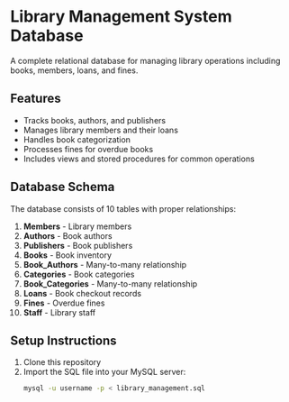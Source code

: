 # Library Management System Database

A complete relational database for managing library operations including books, members, loans, and fines.

## Features

- Tracks books, authors, and publishers
- Manages library members and their loans
- Handles book categorization
- Processes fines for overdue books
- Includes views and stored procedures for common operations

## Database Schema

The database consists of 10 tables with proper relationships:

1. **Members** - Library members
2. **Authors** - Book authors
3. **Publishers** - Book publishers
4. **Books** - Book inventory
5. **Book_Authors** - Many-to-many relationship
6. **Categories** - Book categories
7. **Book_Categories** - Many-to-many relationship
8. **Loans** - Book checkout records
9. **Fines** - Overdue fines
10. **Staff** - Library staff

## Setup Instructions

1. Clone this repository
2. Import the SQL file into your MySQL server:
   ```bash
   mysql -u username -p < library_management.sql
